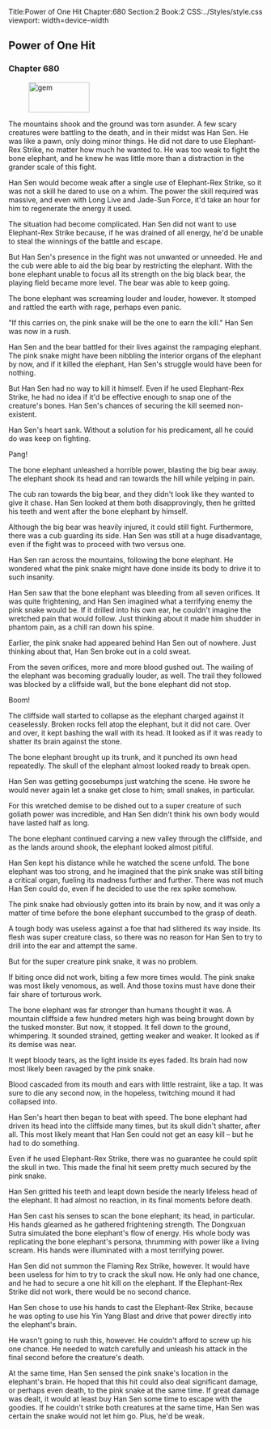 Title:Power of One Hit 
Chapter:680 
Section:2 
Book:2 
CSS:../Styles/style.css 
viewport: width=device-width
  
## Power of One Hit
### Chapter 680
  
<figure>
	<img src="../Images/gem.gif" alt="gem" id="gem" width="120" height="60" />
</figure>
  

  
The mountains shook and the ground was torn asunder. A few scary creatures were battling to the death, and in their midst was Han Sen. He was like a pawn, only doing minor things. He did not dare to use Elephant-Rex Strike, no matter how much he wanted to. He was too weak to fight the bone elephant, and he knew he was little more than a distraction in the grander scale of this fight.

Han Sen would become weak after a single use of Elephant-Rex Strike, so it was not a skill he dared to use on a whim. The power the skill required was massive, and even with Long Live and Jade-Sun Force, it'd take an hour for him to regenerate the energy it used.

The situation had become complicated. Han Sen did not want to use Elephant-Rex Strike because, if he was drained of all energy, he'd be unable to steal the winnings of the battle and escape.

But Han Sen's presence in the fight was not unwanted or unneeded. He and the cub were able to aid the big bear by restricting the elephant. With the bone elephant unable to focus all its strength on the big black bear, the playing field became more level. The bear was able to keep going.

The bone elephant was screaming louder and louder, however. It stomped and rattled the earth with rage, perhaps even panic.

"If this carries on, the pink snake will be the one to earn the kill." Han Sen was now in a rush.

Han Sen and the bear battled for their lives against the rampaging elephant. The pink snake might have been nibbling the interior organs of the elephant by now, and if it killed the elephant, Han Sen's struggle would have been for nothing.

But Han Sen had no way to kill it himself. Even if he used Elephant-Rex Strike, he had no idea if it'd be effective enough to snap one of the creature's bones. Han Sen's chances of securing the kill seemed non-existent.

Han Sen's heart sank. Without a solution for his predicament, all he could do was keep on fighting.

Pang!

The bone elephant unleashed a horrible power, blasting the big bear away. The elephant shook its head and ran towards the hill while yelping in pain.

The cub ran towards the big bear, and they didn't look like they wanted to give it chase. Han Sen looked at them both disapprovingly, then he gritted his teeth and went after the bone elephant by himself.

Although the big bear was heavily injured, it could still fight. Furthermore, there was a cub guarding its side. Han Sen was still at a huge disadvantage, even if the fight was to proceed with two versus one.

Han Sen ran across the mountains, following the bone elephant. He wondered what the pink snake might have done inside its body to drive it to such insanity.

Han Sen saw that the bone elephant was bleeding from all seven orifices. It was quite frightening, and Han Sen imagined what a terrifying enemy the pink snake would be. If it drilled into his own ear, he couldn't imagine the wretched pain that would follow. Just thinking about it made him shudder in phantom pain, as a chill ran down his spine.

Earlier, the pink snake had appeared behind Han Sen out of nowhere. Just thinking about that, Han Sen broke out in a cold sweat.

From the seven orifices, more and more blood gushed out. The wailing of the elephant was becoming gradually louder, as well. The trail they followed was blocked by a cliffside wall, but the bone elephant did not stop.

Boom!

The cliffside wall started to collapse as the elephant charged against it ceaselessly. Broken rocks fell atop the elephant, but it did not care. Over and over, it kept bashing the wall with its head. It looked as if it was ready to shatter its brain against the stone.

The bone elephant brought up its trunk, and it punched its own head repeatedly. The skull of the elephant almost looked ready to break open.

Han Sen was getting goosebumps just watching the scene. He swore he would never again let a snake get close to him; small snakes, in particular.

For this wretched demise to be dished out to a super creature of such goliath power was incredible, and Han Sen didn't think his own body would have lasted half as long.

The bone elephant continued carving a new valley through the cliffside, and as the lands around shook, the elephant looked almost pitiful.

Han Sen kept his distance while he watched the scene unfold. The bone elephant was too strong, and he imagined that the pink snake was still biting a critical organ, fueling its madness further and further. There was not much Han Sen could do, even if he decided to use the rex spike somehow.

The pink snake had obviously gotten into its brain by now, and it was only a matter of time before the bone elephant succumbed to the grasp of death.

A tough body was useless against a foe that had slithered its way inside. Its flesh was super creature class, so there was no reason for Han Sen to try to drill into the ear and attempt the same.

But for the super creature pink snake, it was no problem.

If biting once did not work, biting a few more times would. The pink snake was most likely venomous, as well. And those toxins must have done their fair share of torturous work.

The bone elephant was far stronger than humans thought it was. A mountain cliffside a few hundred meters high was being brought down by the tusked monster. But now, it stopped. It fell down to the ground, whimpering. It sounded strained, getting weaker and weaker. It looked as if its demise was near.

It wept bloody tears, as the light inside its eyes faded. Its brain had now most likely been ravaged by the pink snake.

Blood cascaded from its mouth and ears with little restraint, like a tap. It was sure to die any second now, in the hopeless, twitching mound it had collapsed into.

Han Sen's heart then began to beat with speed. The bone elephant had driven its head into the cliffside many times, but its skull didn't shatter, after all. This most likely meant that Han Sen could not get an easy kill – but he had to do something.

Even if he used Elephant-Rex Strike, there was no guarantee he could split the skull in two. This made the final hit seem pretty much secured by the pink snake.

Han Sen gritted his teeth and leapt down beside the nearly lifeless head of the elephant. It had almost no reaction, in its final moments before death.

Han Sen cast his senses to scan the bone elephant; its head, in particular. His hands gleamed as he gathered frightening strength. The Dongxuan Sutra simulated the bone elephant's flow of energy. His whole body was replicating the bone elephant's persona, thrumming with power like a living scream. His hands were illuminated with a most terrifying power.

Han Sen did not summon the Flaming Rex Strike, however. It would have been useless for him to try to crack the skull now. He only had one chance, and he had to secure a one hit kill on the elephant. If the Elephant-Rex Strike did not work, there would be no second chance.

Han Sen chose to use his hands to cast the Elephant-Rex Strike, because he was opting to use his Yin Yang Blast and drive that power directly into the elephant's brain.

He wasn't going to rush this, however. He couldn't afford to screw up his one chance. He needed to watch carefully and unleash his attack in the final second before the creature's death.

At the same time, Han Sen sensed the pink snake's location in the elephant's brain. He hoped that this hit could also deal significant damage, or perhaps even death, to the pink snake at the same time. If great damage was dealt, it would at least buy Han Sen some time to escape with the goodies. If he couldn't strike both creatures at the same time, Han Sen was certain the snake would not let him go. Plus, he'd be weak.